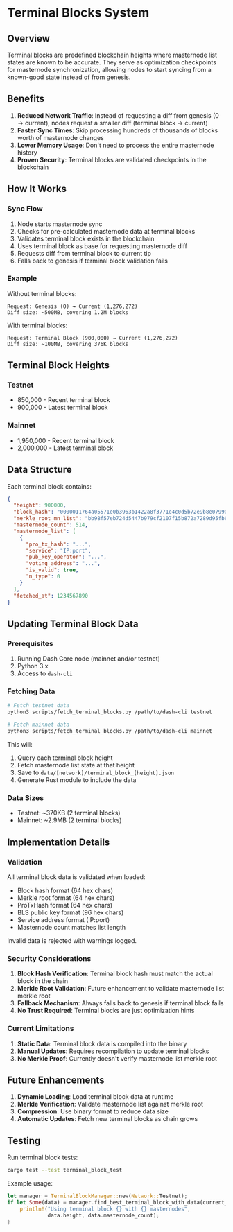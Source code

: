# Terminal Blocks System

## Overview

Terminal blocks are predefined blockchain heights where masternode list states are known to be accurate. They serve as optimization checkpoints for masternode synchronization, allowing nodes to start syncing from a known-good state instead of from genesis.

## Benefits

1. **Reduced Network Traffic**: Instead of requesting a diff from genesis (0 → current), nodes request a smaller diff (terminal block → current)
2. **Faster Sync Times**: Skip processing hundreds of thousands of blocks worth of masternode changes
3. **Lower Memory Usage**: Don't need to process the entire masternode history
4. **Proven Security**: Terminal blocks are validated checkpoints in the blockchain

## How It Works

### Sync Flow

1. Node starts masternode sync
2. Checks for pre-calculated masternode data at terminal blocks
3. Validates terminal block exists in the blockchain
4. Uses terminal block as base for requesting masternode diff
5. Requests diff from terminal block to current tip
6. Falls back to genesis if terminal block validation fails

### Example

Without terminal blocks:
```
Request: Genesis (0) → Current (1,276,272)
Diff size: ~500MB, covering 1.2M blocks
```

With terminal blocks:
```
Request: Terminal Block (900,000) → Current (1,276,272)
Diff size: ~100MB, covering 376K blocks
```

## Terminal Block Heights

### Testnet
- 850,000 - Recent terminal block
- 900,000 - Latest terminal block

### Mainnet
- 1,950,000 - Recent terminal block
- 2,000,000 - Latest terminal block

## Data Structure

Each terminal block contains:
```json
{
  "height": 900000,
  "block_hash": "0000011764a05571e0b3963b1422a8f3771e4c0d5b72e9b8e0799aabf07d28ef",
  "merkle_root_mn_list": "bb98f57eb724d5447b979cf2107f15b872a7289d95fb66ba2a92774e1f4b7748",
  "masternode_count": 514,
  "masternode_list": [
    {
      "pro_tx_hash": "...",
      "service": "IP:port",
      "pub_key_operator": "...",
      "voting_address": "...",
      "is_valid": true,
      "n_type": 0
    }
  ],
  "fetched_at": 1234567890
}
```

## Updating Terminal Block Data

### Prerequisites

1. Running Dash Core node (mainnet and/or testnet)
2. Python 3.x
3. Access to `dash-cli`

### Fetching Data

```bash
# Fetch testnet data
python3 scripts/fetch_terminal_blocks.py /path/to/dash-cli testnet

# Fetch mainnet data
python3 scripts/fetch_terminal_blocks.py /path/to/dash-cli mainnet
```

This will:
1. Query each terminal block height
2. Fetch masternode list state at that height
3. Save to `data/[network]/terminal_block_[height].json`
4. Generate Rust module to include the data

### Data Sizes

- Testnet: ~370KB (2 terminal blocks)
- Mainnet: ~2.9MB (2 terminal blocks)

## Implementation Details

### Validation

All terminal block data is validated when loaded:
- Block hash format (64 hex chars)
- Merkle root format (64 hex chars)
- ProTxHash format (64 hex chars)
- BLS public key format (96 hex chars)
- Service address format (IP:port)
- Masternode count matches list length

Invalid data is rejected with warnings logged.

### Security Considerations

1. **Block Hash Verification**: Terminal block hash must match the actual block in the chain
2. **Merkle Root Validation**: Future enhancement to validate masternode list merkle root
3. **Fallback Mechanism**: Always falls back to genesis if terminal block fails
4. **No Trust Required**: Terminal blocks are just optimization hints

### Current Limitations

1. **Static Data**: Terminal block data is compiled into the binary
2. **Manual Updates**: Requires recompilation to update terminal blocks
3. **No Merkle Proof**: Currently doesn't verify masternode list merkle root

## Future Enhancements

1. **Dynamic Loading**: Load terminal block data at runtime
2. **Merkle Verification**: Validate masternode list against merkle root
3. **Compression**: Use binary format to reduce data size
4. **Automatic Updates**: Fetch new terminal blocks as chain grows

## Testing

Run terminal block tests:
```bash
cargo test --test terminal_block_test
```

Example usage:
```rust
let manager = TerminalBlockManager::new(Network::Testnet);
if let Some(data) = manager.find_best_terminal_block_with_data(current_height) {
    println!("Using terminal block {} with {} masternodes", 
             data.height, data.masternode_count);
}
```